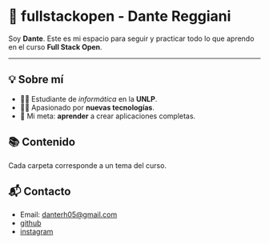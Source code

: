 # 🚀 fullstackopen - Dante Reggiani

Soy **Dante**. Este es mi espacio para seguir y practicar todo lo que aprendo en el curso **Full Stack Open**.  

---

## 💡 Sobre mí
- 👨‍🎓 Estudiante de _informática_ en la **UNLP**.
- 👨‍💻 Apasionado por **nuevas tecnologías**. 
- 🎯 Mi meta: **aprender** a crear aplicaciones completas.

## 📚 Contenido
Cada carpeta corresponde a un tema del curso.

## 📬 Contacto
- Email: danterh05@gmail.com
- [github](https://github.com/idanter)
- [instagram](https://instagram.com/dantereggiani)
